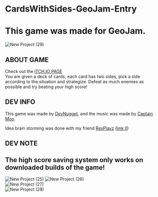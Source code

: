 # CardsWithSides-GeoJam-Entry
# This game was made for GeoJam.     
![New Project (29)](https://user-images.githubusercontent.com/84568105/175940733-9c864270-09c7-4975-9022-1ca4c8f8eb17.png)   
## ABOUT GAME     
Check out the [ITCH.IO PAGE](https://devnugget.itch.io/cards-with-sides)       
You are given a deck of cards, each card has two sides, pick a side according to the situation and strategize. Defeat as much enemies as possible and try beating your high score!     
        
## DEV INFO    
This game was made by [DevNugget](https://youtube.com/devnugget), and the music was made by [Captain Moo](https://www.youtube.com/c/TheCaptainMoo/videos).      
      
Idea brain storming was done with my friend [RexPlayz](https://www.youtube.com/c/RexPlayz) ([link II](https://www.youtube.com/channel/UC1xvaholyjseL4ClAYOdSAw))       
     
## DEV NOTE     
## The high score saving system only works on downloaded builds of the game!     
      
![New Project (25)](https://user-images.githubusercontent.com/84568105/175939555-c3fb5a7a-65b9-477c-b796-bc63b6281d7d.png)
![New Project (26)](https://user-images.githubusercontent.com/84568105/175939582-dece75be-5794-4713-912f-473a0c34afb6.png)     
![New Project (27)](https://user-images.githubusercontent.com/84568105/175939642-9889bff1-4bdd-41d9-96f1-dcc65fbb0708.png)     
![New Project (28)](https://user-images.githubusercontent.com/84568105/175939657-77c7a4e9-9c49-45a6-a36d-2595f5f22ba6.png)       
